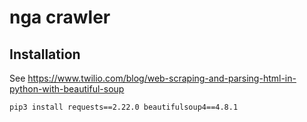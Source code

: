 # nga crawler

## Installation
See https://www.twilio.com/blog/web-scraping-and-parsing-html-in-python-with-beautiful-soup

`pip3 install requests==2.22.0 beautifulsoup4==4.8.1`
